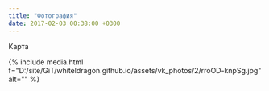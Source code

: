 ```yaml
---
title: "Фотография"
date: 2017-02-03 00:38:00 +0300
---
```



Карта

{% include media.html f="D:/site/GiT/whiteldragon.github.io/assets/vk_photos/2/rroOD-knpSg.jpg" alt="" %}
